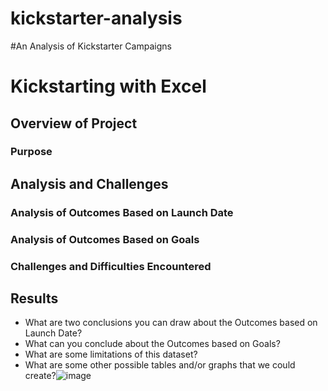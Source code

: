 # kickstarter-analysis
#An Analysis of Kickstarter Campaigns
# Kickstarting with Excel
## Overview of Project
### Purpose
## Analysis and Challenges
### Analysis of Outcomes Based on Launch Date
### Analysis of Outcomes Based on Goals
### Challenges and Difficulties Encountered
## Results
- What are two conclusions you can draw about the Outcomes based on Launch Date?
- What can you conclude about the Outcomes based on Goals?
- What are some limitations of this dataset?
- What are some other possible tables and/or graphs that we could create?![image](https://user-images.githubusercontent.com/111101012/184301757-ba6fe94c-76fb-4299-bfbd-5ae96d401c3d.png)
